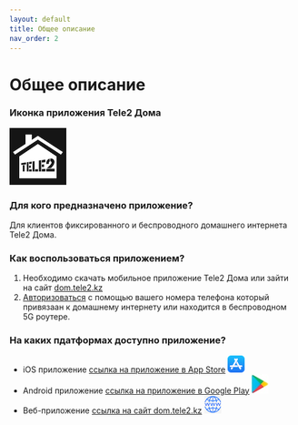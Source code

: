 ```yaml
---
layout: default
title: Общее описание
nav_order: 2
---
```


# Общее описание

### Иконка приложения Tele2 Дома

![логотип приложения Теле2 Дома](images/App-Icon.png)

### Для кого предназначено приложение?

Для клиентов фиксированного и беспроводного домашнего интернета Tele2 Дома.

### Как воспользоваться приложением?

1. Необходимо скачать мобильное приложение Tele2 Дома или зайти на сайт [dom.tele2.kz](dom.tele2.kz)
2. [Авторизоваться](01-auth/index.md) с помощью вашего номера телефона который привязаан к домашнему интернету или находится в беспроводном 5G роутере. 

### На каких пдатформах доступно приложение?

- iOS приложение [ссылка на приложение в App Store](https://apps.apple.com/kz/app/tele2-%D0%B4%D0%BE%D0%BC%D0%B0/id6504179578) ![app store logo](images/app-store.png)
- Android приложение [ссылка на приложение в Google Play](https://play.google.com/store/apps/details?id=kz.tele2.fmc) ![google play logo](images/google-play.jpeg)
- Веб-приложение [ссылка на сайт dom.tele2.kz](dom.tele2.kz) ![web logo](images/web.png)


